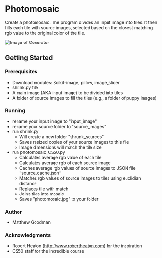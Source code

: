# Photomosaic
</p>Create a photomosaic. The program divides an input image into tiles. 
It then fills each tile with source images, selected based on the closest 
matching rgb value to the original color of the tile.</p>

![Image of Generator](https://raw.githubusercontent.com/mgoodman94/Photomosaic/Master/readme_image.png)

## Getting Started
### Prerequisites
- Download modules: Scikit-image, pillow, image_slicer
- shrink.py file 
- A main image (AKA input image) to be divided into tiles
- A folder of source images to fill the tiles (e.g., a folder of puppy images)

### Running
- rename your input image to "input_image"
- rename your source folder to "source_images"
- run shrink.py 
    - Will create a new folder "shrunk_sources"
    - Saves resized copies of your source images to this file
    - Image dimensions will match the tile size
- run photomosaic_CS50.py
    - Calculates average rgb value of each tile 
    - Calculates average rgb of each source image
    - Caches average rgb values of source images to JSON file "source_cache.json"
    - Matches rgb values of source images to tiles using euclidian distance
    - Replaces tile with match
    - Joins tiles into mosaic
    - Saves "photomosaic.jpg" to your folder

### Author
- Matthew Goodman

### Acknowledgments
- Robert Heaton (http://www.robertheaton.com) for the inspiration
- CS50 staff for the incredible course




